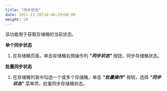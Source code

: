 ```yaml
---
title: "同步状态"
date: 2021-11-26T16:46:29+08:00
weight: 20
---
```


该功能用于获取存储桶的当前状态。

**单个同步状态**

1. 在存储桶页面，单击存储桶右侧操作列 **_"同步状态"_** 按钮，同步存储桶状态。

**批量同步状态**

1. 在存储桶列表中勾选一个或多个存储桶，单击 **_"批量操作"_** 按钮，选择 **_"同步状态"_** 菜单项，批量同步存储桶状态。